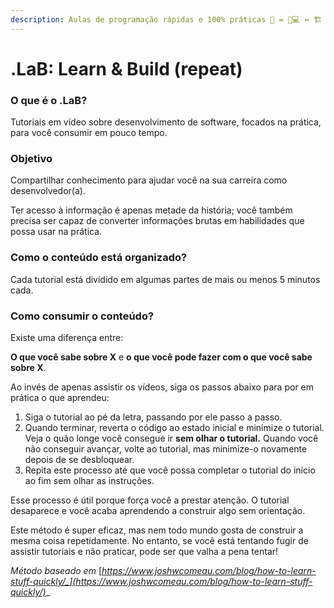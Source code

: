 ```yaml
---
description: Aulas de programação rápidas e 100% práticas 🧪 = 👩💻 ↔ 🏗 (🔁)
---
```


# .LaB: Learn & Build (repeat)

### O que é o .LaB?

Tutoriais em vídeo sobre desenvolvimento de software, focados na prática, para você consumir em pouco tempo.

### Objetivo

Compartilhar conhecimento para ajudar você na sua carreira como desenvolvedor(a).&#x20;

Ter acesso à informação é apenas metade da história; você também precisa ser capaz de converter informações brutas em habilidades que possa usar na prática.

### Como o conteúdo está organizado?

Cada tutorial está dividido em algumas partes de mais ou menos 5 minutos cada.

### Como consumir o conteúdo?

Existe uma diferença entre:

**O que você sabe sobre X**  e  **o que você pode fazer com o que você sabe sobre X**.

Ao invés de apenas assistir os vídeos, siga os passos abaixo para por em prática o que aprendeu:

1. Siga o tutorial ao pé da letra, passando por ele passo a passo.
2. Quando terminar, reverta o código ao estado inicial e minimize o tutorial. Veja o quão longe você consegue ir **sem olhar o tutorial.** Quando você não conseguir avançar, volte ao tutorial, mas minimize-o novamente depois de se desbloquear.
3. Repita este processo até que você possa completar o tutorial do início ao fim sem olhar as instruções.

Esse processo é útil porque força você a prestar atenção. O tutorial desaparece e você acaba aprendendo a construir algo sem orientação.

Este método é super eficaz, mas nem todo mundo gosta de construir a mesma coisa repetidamente. No entanto, se você está tentando fugir de assistir tutoriais e não praticar, pode ser que valha a pena tentar!

_Método baseado em_ [_https://www.joshwcomeau.com/blog/how-to-learn-stuff-quickly/_](https://www.joshwcomeau.com/blog/how-to-learn-stuff-quickly/)__
